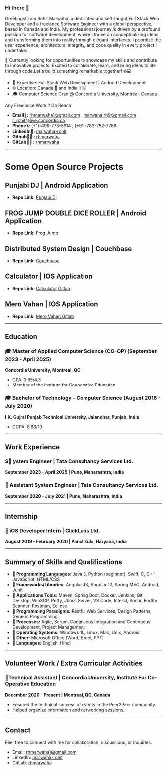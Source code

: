 

<!--
**Rhmarwaha/Rhmarwaha** is a ✨ _special_ ✨ repository because its `README.md` (this file) appears on your GitHub profile.

Here are some ideas to get you started:

- 🔭 I’m currently working on ...
- 🌱 I’m currently learning ...
- 👯 I’m looking to collaborate on ...
- 🤔 I’m looking for help with ...
- 💬 Ask me about ...
- 📫 How to reach me: ...
- 😄 Pronouns: ...
- ⚡ Fun fact: ...
-->

### Hi there 👋
Greetings! I am Rohit Marwaha, a dedicated and self-taught Full Stack Web Developer and a freelance Software Engineer with a global perspective, based in Canada and India. My professional journey is driven by a profound passion for software development, where I thrive on conceptualizing ideas and transforming them into reality through elegant interfaces. I prioritize the user experience, architectural integrity, and code quality in every project I undertake.

🚀 Currently looking for opportunities to showcase my skills and contribute to innovative projects. Excited to collaborate, learn, and bring ideas to life through code.Let's build something remarkable together! 🌐💻

- 🚀 Expertise: Full Stack Web Development | Android Development
- 🌐 Location: Canada 🍁 and India 🇮🇳
- 🎓 Computer Science Grad @ Concordia University, Montréal, Canada

Any Freelance Work ? Do Reach
- **Email📧:** rhmarwaha1@gmail.com , marwaha.rh9@gmail.com , r_rohit@live.concordia.ca
- **Phone 📞:** (+1)-498-773-5914 , (+91)-783-752-7788
- **LinkedIn🔗:** [marwaha-rohit](https://www.linkedin.com/in/marwaha-rohit)
- **Github🐱‍💻 :** [rhmarwaha](https://github.com/rhmarwaha)
- **GitLab🐱‍💻 :** [rhmarwaha](https://gitlab.com/rhmarwaha)

---

# Some Open Source Projects

## Punjabi DJ | Android Application
- **Repo Link:** [Punjabi Dj](https://github.com/Rhmarwaha/PUNJABI_DJ)

## FROG JUMP DOUBLE DICE ROLLER | Android Application
- **Repo Link:** [Frog Jump](https://github.com/Rhmarwaha/FROG_JUMP_DICE_ROLLER)

## Distributed System Design | Couchbase
- **Repo Link:** [Couchbase](https://github.com/Rhmarwaha/DISTRIBUTED-SYSTEM-DESIGN-COUCHBASE)

## Calculator | IOS Application
- **Repo Link:** [Calculator Gitlab](https://gitlab.com/rhmarwaha/calculator)

## Mero Vahan | IOS Application
- **Repo Link:** [Mero Vahan Gitlab](https://gitlab.com/rhmarwaha/mero-vahan)

---

## Education

### 🎓 Master of Applied Computer Science (CO-OP) (September 2023 - April 2025)
**Concordia University, Montreal, QC**
- GPA: 3.65/4.3
- Member of the Institute for Cooperative Education

### 🎓 Bachelor of Technology – Computer Science (August 2016 -  July 2020)
**I.K. Gujral Punjab Technical University, Jalandhar, Punjab, India**
- CGPA: 8.63/10

---

## Work Experience

### S💼 ystem Engineer | Tata Consultancy Services Ltd.
**September 2023 - April 2025 | Pune, Maharashtra, India**

### 💼 Assistant System Engineer | Tata Consultancy Services Ltd.
**September 2020 - July 2021 | Pune, Maharashtra, India**

---

## Internship

### 💼 iOS Developer Intern | ClickLabs Ltd.
**August 2019 - February 2020 | Panchkula, Haryana, India**


---

## Summary of Skills and Qualifications

- **🚀 Programming Languages:** Java 8, Python (beginner), Swift, C, C++, JavaScript, HTML/CSS
- **🚀 Frameworks/Libraries:** Angular JS, Angular 12, Spring MVC, Android, Junit
- **🚀 Applications Tools:** Maven, Spring Boot, Docker, Jenkins, Git Desktop, WinSCP, Putty, Jboss Server, VS Code, IntelliJ, Sonar, Fortify Scanner, Postman, Eclipse
- **🚀 Programming Paradigms:** Restful Web Services, Design Patterns, Generic Programming
- **🚀 Processes:** Agile, Scrum, Continuous Integration and Continuous Development, Project Management
- **🚀 Operating Systems:** Windows 10, Linux, Mac, Unix, Android
- **🚀 Other:** Microsoft Office (Word, Excel, PPT)
- **🚀 Languages:** English, Hindi

---


## Volunteer Work / Extra Curricular Activities

### 🤝Technical Assistant | Concordia University, Institute For Co-Operative Education
**December 2020 - Present | Montreal, QC, Canada**
- Ensured the technical success of events in the Peer2Peer community.
- Helped organize information and networking sessions.

--- 

## Contact

Feel free to connect with me for collaboration, discussions, or inquiries.

- Email: rhmarwaha1@gmail.com
- LinkedIn: [marwaha-rohit](https://www.linkedin.com/in/marwaha-rohit)
- GitLab: [rhmarwaha](https://gitlab.com/rhmarwaha)